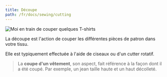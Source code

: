```yaml
---
title: Découpe
path: /fr/docs/sewing/cutting
---
```


![Moi en train de couper quelques T-shirts](cutting.jpg)

La découpe est l'action de couper les différentes pièces de patron dans votre tissu.

Elle est typiquement effectuée à l'aide de ciseaux ou d'un cutter rotatif.

> La **coupe d'un vêtement**, son aspect, fait référence à la façon dont il a été coupé. Par exemple, un jean taille haute et un haut décolleté.
